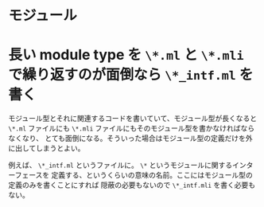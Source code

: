 モジュール
==============================

長い module type を ``\*.ml`` と ``\*.mli`` で繰り返すのが面倒なら ``\*_intf.ml`` を書く
===========================================================================================

モジュール型とそれに関連するコードを書いていて、モジュール型が長くなると
``\*.ml`` ファイルにも ``\*.mli`` ファイルにもそのモジュール型を書かなければならなくなり、
とても面倒になる。そういった場合はモジュール型の定義だけを外に出してしまうとよい。

例えば、 ``\*_intf.ml`` というファイルに。 ``\*`` というモジュールに関するインターフェースを
定義する、というくらいの意味の名前。ここにはモジュール型の定義のみを書くことにすれば
隠蔽の必要もないので ``\*_intf.mli`` を書く必要もない。
